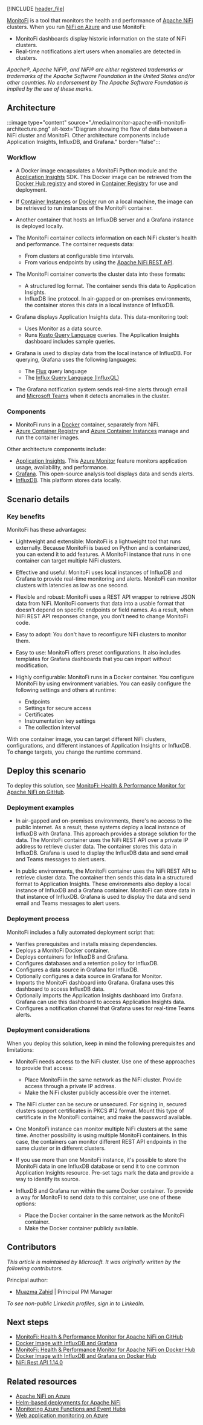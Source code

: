 [!INCLUDE [header_file](../../../includes/sol-idea-header.md)]

[MonitoFi][MonitoFi] is a tool that monitors the health and performance of [Apache NiFi][Apache NiFi] clusters. When you run [NiFi on Azure][Apache NiFi on Azure] and use MonitoFi:

- MonitoFi dashboards display historic information on the state of NiFi clusters.
- Real-time notifications alert users when anomalies are detected in clusters.

*Apache®, Apache NiFi®, and NiFi® are either registered trademarks or trademarks of the Apache Software Foundation in the United States and/or other countries. No endorsement by The Apache Software Foundation is implied by the use of these marks.*

## Architecture

:::image type="content" source="./media/monitor-apache-nifi-monitofi-architecture.png" alt-text="Diagram showing the flow of data between a NiFi cluster and MonitoFi. Other architecture components include Application Insights, InfluxDB, and Grafana." border="false":::

### Workflow

- A Docker image encapsulates a MonitoFi Python module and the [Application Insights][What is Application Insights?] SDK. This Docker image can be retrieved from the [Docker Hub registry][MonitoFi : Health & Performance Monitor for Apache NiFi on Docker Hub] and stored in [Container Registry][Container Registry] for use and deployment.

- If [Container Instances][Container Instances] or [Docker][Docker Desktop] run on a local machine, the image can be retrieved to run instances of the MonitoFi container.

- Another container that hosts an InfluxDB server and a Grafana instance is deployed locally.

- The MonitoFi container collects information on each NiFi cluster's health and performance. The container requests data:

  - From clusters at configurable time intervals.
  - From various endpoints by using the [Apache NiFi REST API][NiFi Rest API 1.14.0].

- The MonitoFi container converts the cluster data into these formats:

  - A structured log format. The container sends this data to Application Insights.
  - InfluxDB line protocol. In air-gapped or on-premises environments, the container stores this data in a local instance of InfluxDB.

- Grafana displays Application Insights data. This data-monitoring tool:

  - Uses Monitor as a data source.
  - Runs [Kusto Query Language][Kusto query overview] queries. The Application Insights dashboard includes sample queries.

- Grafana is used to display data from the local instance of InfluxDB. For querying, Grafana uses the following languages:

  - The [Flux][Flux query language] query language
  - The [Influx Query Language (InfluxQL)][Influx Query Language (InfluxQL)]

- The Grafana notification system sends real-time alerts through email and [Microsoft Teams][Microsoft Teams] when it detects anomalies in the cluster.

### Components

- MonitoFi runs in a [Docker][Docker] container, separately from NiFi. 
- [Azure Container Registry](https://azure.microsoft.com/products/container-registry) and [Azure Container Instances](https://azure.microsoft.com/products/container-instances) manage and run the container images. 

Other architecture components include:

- [Application Insights](/azure/azure-monitor/app/app-insights-overview). This [Azure Monitor](https://azure.microsoft.com/services/monitor) feature monitors application usage, availability, and performance.
- [Grafana][Grafana]. This open-source analysis tool displays data and sends alerts.
- [InfluxDB][InfluxDB]. This platform stores data locally.

## Scenario details

### Key benefits

MonitoFi has these advantages:

- Lightweight and extensible: MonitoFi is a lightweight tool that runs externally. Because MonitoFi is based on Python and is containerized, you can extend it to add features. A MonitoFi instance that runs in one container can target multiple NiFi clusters.
- Effective and useful: MonitoFi uses local instances of InfluxDB and Grafana to provide real-time monitoring and alerts. MonitoFi can monitor clusters with latencies as low as one second.
- Flexible and robust: MonitoFi uses a REST API wrapper to retrieve JSON data from NiFi. MonitoFi converts that data into a usable format that doesn't depend on specific endpoints or field names. As a result, when NiFi REST API responses change, you don't need to change MonitoFi code.
- Easy to adopt: You don't have to reconfigure NiFi clusters to monitor them.
- Easy to use: MonitoFi offers preset configurations. It also includes templates for Grafana dashboards that you can import without modification.
- Highly configurable: MonitoFi runs in a Docker container. You configure MonitoFi by using environment variables. You can easily configure the following settings and others at runtime:

  - Endpoints
  - Settings for secure access
  - Certificates
  - Instrumentation key settings
  - The collection interval

With one container image, you can target different NiFi clusters, configurations, and different instances of Application Insights or InfluxDB. To change targets, you change the runtime command.

## Deploy this scenario

To deploy this solution, see [MonitoFi: Health & Performance Monitor for Apache NiFi on GitHub][MonitoFi : Health & Performance Monitor for Apache NiFi on GitHub].

### Deployment examples

- In air-gapped and on-premises environments, there's no access to the public internet. As a result, these systems deploy a local instance of InfluxDB with Grafana. This approach provides a storage solution for the data. The MonitoFi container uses the NiFi REST API over a private IP address to retrieve cluster data. The container stores this data in InfluxDB. Grafana is used to display the InfluxDB data and send email and Teams messages to alert users.

- In public environments, the MonitoFi container uses the NiFi REST API to retrieve cluster data. The container then sends this data in a structured format to Application Insights. These environments also deploy a local instance of InfluxDB and a Grafana container. MonitoFi can store data in that instance of InfluxDB. Grafana is used to display the data and send email and Teams messages to alert users.

### Deployment process

MonitoFi includes a fully automated deployment script that:

- Verifies prerequisites and installs missing dependencies.
- Deploys a MonitoFi Docker container.
- Deploys containers for InfluxDB and Grafana.
- Configures databases and a retention policy for InfluxDB.
- Configures a data source in Grafana for InfluxDB.
- Optionally configures a data source in Grafana for Monitor.
- Imports the MonitoFi dashboard into Grafana. Grafana uses this dashboard to access InfluxDB data.
- Optionally imports the Application Insights dashboard into Grafana. Grafana can use this dashboard to access Application Insights data.
- Configures a notification channel that Grafana uses for real-time Teams alerts.

### Deployment considerations

When you deploy this solution, keep in mind the following prerequisites and limitations:

- MonitoFi needs access to the NiFi cluster. Use one of these approaches to provide that access:

  - Place MonitoFi in the same network as the NiFi cluster. Provide access through a private IP address.
  - Make the NiFi cluster publicly accessible over the internet.

- The NiFi cluster can be secure or unsecured. For signing in, secured clusters support certificates in PKCS #12 format. Mount this type of certificate in the MonitoFi container, and make the password available.

- One MonitoFi instance can monitor multiple NiFi clusters at the same time. Another possibility is using multiple MonitoFi containers. In this case, the containers can monitor different REST API endpoints in the same cluster or in different clusters.

- If you use more than one MonitoFi instance, it's possible to store the MonitoFi data in one InfluxDB database or send it to one common Application Insights resource. Pre-set tags mark the data and provide a way to identify its source.

- InfluxDB and Grafana run within the same Docker container. To provide a way for MonitoFi to send data to this container, use one of these options:

  - Place the Docker container in the same network as the MonitoFi container.
  - Make the Docker container publicly available.

## Contributors

*This article is maintained by Microsoft. It was originally written by the following contributors.* 

Principal author:

 - [Muazma Zahid](https://www.linkedin.com/in/muazmazahid/) | Principal PM Manager
 
*To see non-public LinkedIn profiles, sign in to LinkedIn.*

## Next steps

- [MonitoFi: Health & Performance Monitor for Apache NiFi on GitHub][MonitoFi : Health & Performance Monitor for Apache NiFi on GitHub]
- [Docker Image with InfluxDB and Grafana][Docker Image with InfluxDB and Grafana]
- [MonitoFi: Health & Performance Monitor for Apache NiFi on Docker Hub][MonitoFi : Health & Performance Monitor for Apache NiFi on Docker Hub]
- [Docker Image with InfluxDB and Grafana on Docker Hub][Docker Image with InfluxDB and Grafana on Docker Hub]
- [NiFi Rest API 1.14.0][NiFi Rest API 1.14.0]

## Related resources

- [Apache NiFi on Azure][Apache NiFi on Azure]
- [Helm-based deployments for Apache NiFi][Helm-based deployments for Apache NiFi]
- [Monitoring Azure Functions and Event Hubs][Monitoring Azure Functions and Event Hubs]
- [Web application monitoring on Azure][Web application monitoring on Azure]

[Apache NiFi]: https://nifi.apache.org
[Apache NiFi on Azure]: ../../example-scenario/data/azure-nifi.yml
[Container Instances]: https://azure.microsoft.com/services/container-instances
[Container Registry]: https://azure.microsoft.com/services/container-registry
[Docker]: https://www.docker.com
[Docker Desktop]: https://www.docker.com/products/docker-desktop
[Docker Image with InfluxDB and Grafana]: https://github.com/tushardhadiwal/docker-influxdb-grafana
[Docker Image with InfluxDB and Grafana on Docker Hub]: https://hub.docker.com/r/dtushar/docker-influxdb-grafana
[Flux query language]: https://www.influxdata.com/products/flux
[Grafana]: https://grafana.com
[Helm-based deployments for Apache NiFi]: ./helm-deployments-apache-nifi.yml
[Influx Query Language (InfluxQL)]: https://docs.influxdata.com/influxdb/v1.8/query_language
[InfluxDB]: https://www.influxdata.com
[Kusto query overview]: /azure/data-explorer/kusto/query
[Microsoft Teams]: https://www.microsoft.com/microsoft-teams/log-in
[MonitoFi]: https://github.com/microsoft/MonitoFi
[MonitoFi : Health & Performance Monitor for Apache NiFi on Docker Hub]: https://hub.docker.com/r/dtushar/monitofi
[MonitoFi : Health & Performance Monitor for Apache NiFi on GitHub]: https://github.com/microsoft/MonitoFi
[Monitoring Azure Functions and Event Hubs]: ../../serverless/event-hubs-functions/observability.yml
[NiFi Rest API 1.14.0]: https://nifi.apache.org/docs/nifi-docs/rest-api/index.html
[Web application monitoring on Azure]: ../../reference-architectures/app-service-web-app/app-monitoring.yml
[What is Application Insights?]: /azure/azure-monitor/app/app-insights-overview
